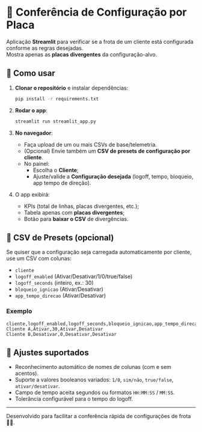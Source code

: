 # 🧭 Conferência de Configuração por Placa

Aplicação **Streamlit** para verificar se a frota de um cliente está configurada conforme as regras desejadas.  
Mostra apenas as **placas divergentes** da configuração-alvo.

## 🚀 Como usar

1. **Clonar o repositório** e instalar dependências:
   ```bash
   pip install -r requirements.txt
   ```

2. **Rodar o app**:
   ```bash
   streamlit run streamlit_app.py
   ```

3. **No navegador**:
   - Faça upload de um ou mais CSVs de base/telemetria.  
   - (Opcional) Envie também um **CSV de presets de configuração por cliente**.  
   - No painel:
     - Escolha o **Cliente**;
     - Ajuste/valide a **Configuração desejada** (logoff, tempo, bloqueio, app tempo de direção).

4. O app exibirá:
   - KPIs (total de linhas, placas divergentes, etc.);
   - Tabela apenas com **placas divergentes**;
   - Botão para **baixar o CSV** de divergências.

## 📂 CSV de Presets (opcional)

Se quiser que a configuração seja carregada automaticamente por cliente, use um CSV com colunas:

- `cliente`
- `logoff_enabled` (Ativar/Desativar/1/0/true/false)
- `logoff_seconds` (inteiro, ex.: 30)
- `bloqueio_ignicao` (Ativar/Desativar)
- `app_tempo_direcao` (Ativar/Desativar)

### Exemplo

```csv
cliente,logoff_enabled,logoff_seconds,bloqueio_ignicao,app_tempo_direcao
Cliente A,Ativar,30,Ativar,Desativar
Cliente B,Desativar,0,Desativar,Desativar
```

## 🔧 Ajustes suportados

- Reconhecimento automático de nomes de colunas (com e sem acentos).  
- Suporte a valores booleanos variados: `1/0`, `sim/não`, `true/false`, `ativar/desativar`.  
- Campo de tempo aceita segundos ou formatos `HH:MM:SS` / `MM:SS`.  
- Tolerância configurável para o tempo do logoff.

---
Desenvolvido para facilitar a conferência rápida de configurações de frota 🚛🔎.
